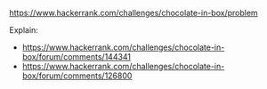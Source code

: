 https://www.hackerrank.com/challenges/chocolate-in-box/problem

Explain:

- https://www.hackerrank.com/challenges/chocolate-in-box/forum/comments/144341
- https://www.hackerrank.com/challenges/chocolate-in-box/forum/comments/126800
